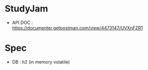 # StudyJam
- API DOC : https://documenter.getpostman.com/view/4473147/UVXnFZR1

# Spec
- DB : h2 (in memory volatile)